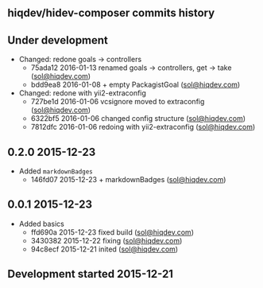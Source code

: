 hiqdev/hidev-composer commits history
-------------------------------------

## Under development

- Changed: redone goals -> controllers
    - 75ada12 2016-01-13 renamed goals -> controllers, get -> take (sol@hiqdev.com)
    - bdd9ea8 2016-01-08 + empty PackagistGoal (sol@hiqdev.com)
- Changed: redone with yii2-extraconfig
    - 727be1d 2016-01-06 vcsignore moved to extraconfig (sol@hiqdev.com)
    - 6322bf5 2016-01-06 changed config structure (sol@hiqdev.com)
    - 7812dfc 2016-01-06 redoing with yii2-extraconfig (sol@hiqdev.com)

## 0.2.0 2015-12-23

- Added `markdownBadges`
    - 146fd07 2015-12-23 + markdownBadges (sol@hiqdev.com)

## 0.0.1 2015-12-23

- Added basics
    - ffd690a 2015-12-23 fixed build (sol@hiqdev.com)
    - 3430382 2015-12-22 fixing (sol@hiqdev.com)
    - 94c8ecf 2015-12-21 inited (sol@hiqdev.com)

## Development started 2015-12-21


